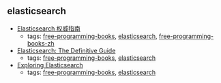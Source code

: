 elasticsearch 
---
* [Elasticsearch 权威指南](https://github.com/looly/elasticsearch-definitive-guide-cn)
    * tags: [free-programming-books](../tags/free-programming-books.md), [elasticsearch](../tags/elasticsearch.md), [free-programming-books-zh](../tags/free-programming-books-zh.md)
* [Elasticsearch: The Definitive Guide](https://www.elastic.co/guide/en/elasticsearch/guide/current/index.html)
    * tags: [free-programming-books](../tags/free-programming-books.md), [elasticsearch](../tags/elasticsearch.md)
* [Exploring Elasticsearch](http://exploringelasticsearch.com)
    * tags: [free-programming-books](../tags/free-programming-books.md), [elasticsearch](../tags/elasticsearch.md)
